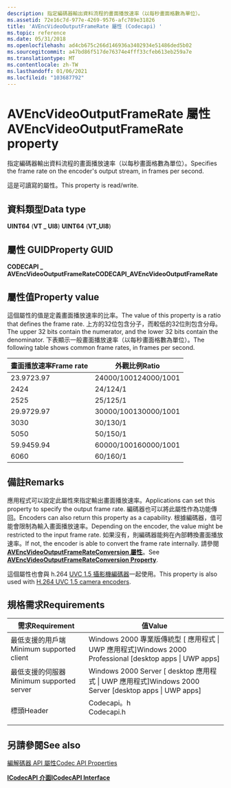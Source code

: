 ```yaml
---
description: 指定編碼器輸出資料流程的畫面播放速率（以每秒畫面格數為單位）。
ms.assetid: 72e16c7d-977e-4269-9576-afc789e31826
title: 'AVEncVideoOutputFrameRate 屬性 (Codecapi) '
ms.topic: reference
ms.date: 05/31/2018
ms.openlocfilehash: ad4cb675c266d146936a3402934e51486ded5b02
ms.sourcegitcommit: a47bd86f517de76374e4fff33cfeb613eb259a7e
ms.translationtype: MT
ms.contentlocale: zh-TW
ms.lasthandoff: 01/06/2021
ms.locfileid: "103687792"
---
```

# <a name="avencvideooutputframerate-property"></a><span data-ttu-id="d01d0-103">AVEncVideoOutputFrameRate 屬性</span><span class="sxs-lookup"><span data-stu-id="d01d0-103">AVEncVideoOutputFrameRate property</span></span>

<span data-ttu-id="d01d0-104">指定編碼器輸出資料流程的畫面播放速率（以每秒畫面格數為單位）。</span><span class="sxs-lookup"><span data-stu-id="d01d0-104">Specifies the frame rate on the encoder's output stream, in frames per second.</span></span>

<span data-ttu-id="d01d0-105">這是可讀寫的屬性。</span><span class="sxs-lookup"><span data-stu-id="d01d0-105">This property is read/write.</span></span>

## <a name="data-type"></a><span data-ttu-id="d01d0-106">資料類型</span><span class="sxs-lookup"><span data-stu-id="d01d0-106">Data type</span></span>

<span data-ttu-id="d01d0-107">**UINT64** (**VT \_ UI8**) </span><span class="sxs-lookup"><span data-stu-id="d01d0-107">**UINT64** (**VT\_UI8**)</span></span>

## <a name="property-guid"></a><span data-ttu-id="d01d0-108">屬性 GUID</span><span class="sxs-lookup"><span data-stu-id="d01d0-108">Property GUID</span></span>

<span data-ttu-id="d01d0-109">**CODECAPI \_ AVEncVideoOutputFrameRate**</span><span class="sxs-lookup"><span data-stu-id="d01d0-109">**CODECAPI\_AVEncVideoOutputFrameRate**</span></span>

## <a name="property-value"></a><span data-ttu-id="d01d0-110">屬性值</span><span class="sxs-lookup"><span data-stu-id="d01d0-110">Property value</span></span>

<span data-ttu-id="d01d0-111">這個屬性的值是定義畫面播放速率的比率。</span><span class="sxs-lookup"><span data-stu-id="d01d0-111">The value of this property is a ratio that defines the frame rate.</span></span> <span data-ttu-id="d01d0-112">上方的32位包含分子，而較低的32位則包含分母。</span><span class="sxs-lookup"><span data-stu-id="d01d0-112">The upper 32 bits contain the numerator, and the lower 32 bits contain the denominator.</span></span> <span data-ttu-id="d01d0-113">下表顯示一般畫面播放速率（以每秒畫面格數為單位）。</span><span class="sxs-lookup"><span data-stu-id="d01d0-113">The following table shows common frame rates, in frames per second.</span></span>



| <span data-ttu-id="d01d0-114">畫面播放速率</span><span class="sxs-lookup"><span data-stu-id="d01d0-114">Frame rate</span></span> | <span data-ttu-id="d01d0-115">外觀比例</span><span class="sxs-lookup"><span data-stu-id="d01d0-115">Ratio</span></span>      |
|------------|------------|
| <span data-ttu-id="d01d0-116">23.97</span><span class="sxs-lookup"><span data-stu-id="d01d0-116">23.97</span></span>      | <span data-ttu-id="d01d0-117">24000/1001</span><span class="sxs-lookup"><span data-stu-id="d01d0-117">24000/1001</span></span> |
| <span data-ttu-id="d01d0-118">24</span><span class="sxs-lookup"><span data-stu-id="d01d0-118">24</span></span>         | <span data-ttu-id="d01d0-119">24/1</span><span class="sxs-lookup"><span data-stu-id="d01d0-119">24/1</span></span>       |
| <span data-ttu-id="d01d0-120">25</span><span class="sxs-lookup"><span data-stu-id="d01d0-120">25</span></span>         | <span data-ttu-id="d01d0-121">25/1</span><span class="sxs-lookup"><span data-stu-id="d01d0-121">25/1</span></span>       |
| <span data-ttu-id="d01d0-122">29.97</span><span class="sxs-lookup"><span data-stu-id="d01d0-122">29.97</span></span>      | <span data-ttu-id="d01d0-123">30000/1001</span><span class="sxs-lookup"><span data-stu-id="d01d0-123">30000/1001</span></span> |
| <span data-ttu-id="d01d0-124">30</span><span class="sxs-lookup"><span data-stu-id="d01d0-124">30</span></span>         | <span data-ttu-id="d01d0-125">30/1</span><span class="sxs-lookup"><span data-stu-id="d01d0-125">30/1</span></span>       |
| <span data-ttu-id="d01d0-126">50</span><span class="sxs-lookup"><span data-stu-id="d01d0-126">50</span></span>         | <span data-ttu-id="d01d0-127">50/1</span><span class="sxs-lookup"><span data-stu-id="d01d0-127">50/1</span></span>       |
| <span data-ttu-id="d01d0-128">59.94</span><span class="sxs-lookup"><span data-stu-id="d01d0-128">59.94</span></span>      | <span data-ttu-id="d01d0-129">60000/1001</span><span class="sxs-lookup"><span data-stu-id="d01d0-129">60000/1001</span></span> |
| <span data-ttu-id="d01d0-130">60</span><span class="sxs-lookup"><span data-stu-id="d01d0-130">60</span></span>         | <span data-ttu-id="d01d0-131">60/1</span><span class="sxs-lookup"><span data-stu-id="d01d0-131">60/1</span></span>       |



 

## <a name="remarks"></a><span data-ttu-id="d01d0-132">備註</span><span class="sxs-lookup"><span data-stu-id="d01d0-132">Remarks</span></span>

<span data-ttu-id="d01d0-133">應用程式可以設定此屬性來指定輸出畫面播放速率。</span><span class="sxs-lookup"><span data-stu-id="d01d0-133">Applications can set this property to specify the output frame rate.</span></span> <span data-ttu-id="d01d0-134">編碼器也可以將此屬性作為功能傳回。</span><span class="sxs-lookup"><span data-stu-id="d01d0-134">Encoders can also return this property as a capability.</span></span> <span data-ttu-id="d01d0-135">根據編碼器，值可能會限制為輸入畫面播放速率。</span><span class="sxs-lookup"><span data-stu-id="d01d0-135">Depending on the encoder, the value might be restricted to the input frame rate.</span></span> <span data-ttu-id="d01d0-136">如果沒有，則編碼器能夠在內部轉換畫面播放速率。</span><span class="sxs-lookup"><span data-stu-id="d01d0-136">If not, the encoder is able to convert the frame rate internally.</span></span> <span data-ttu-id="d01d0-137">請參閱 [**AVEncVideoOutputFrameRateConversion 屬性**](avencvideooutputframerateconversion-property.md)。</span><span class="sxs-lookup"><span data-stu-id="d01d0-137">See [**AVEncVideoOutputFrameRateConversion Property**](avencvideooutputframerateconversion-property.md).</span></span>

<span data-ttu-id="d01d0-138">這個屬性也會與 h.264 [UVC 1.5 攝影機編碼器](/windows/desktop/medfound/camera-encoder-h264-uvc-1-5)一起使用。</span><span class="sxs-lookup"><span data-stu-id="d01d0-138">This property is also used with [H.264 UVC 1.5 camera encoders](/windows/desktop/medfound/camera-encoder-h264-uvc-1-5).</span></span>

## <a name="requirements"></a><span data-ttu-id="d01d0-139">規格需求</span><span class="sxs-lookup"><span data-stu-id="d01d0-139">Requirements</span></span>



| <span data-ttu-id="d01d0-140">需求</span><span class="sxs-lookup"><span data-stu-id="d01d0-140">Requirement</span></span> | <span data-ttu-id="d01d0-141">值</span><span class="sxs-lookup"><span data-stu-id="d01d0-141">Value</span></span> |
|-------------------------------------|---------------------------------------------------------------------------------------|
| <span data-ttu-id="d01d0-142">最低支援的用戶端</span><span class="sxs-lookup"><span data-stu-id="d01d0-142">Minimum supported client</span></span><br/> | <span data-ttu-id="d01d0-143">Windows 2000 專業版傳統型 \[ 應用程式 \| UWP 應用程式\]</span><span class="sxs-lookup"><span data-stu-id="d01d0-143">Windows 2000 Professional \[desktop apps \| UWP apps\]</span></span><br/>                     |
| <span data-ttu-id="d01d0-144">最低支援的伺服器</span><span class="sxs-lookup"><span data-stu-id="d01d0-144">Minimum supported server</span></span><br/> | <span data-ttu-id="d01d0-145">Windows 2000 Server \[ desktop 應用程式 \| UWP 應用程式\]</span><span class="sxs-lookup"><span data-stu-id="d01d0-145">Windows 2000 Server \[desktop apps \| UWP apps\]</span></span><br/>                           |
| <span data-ttu-id="d01d0-146">標頭</span><span class="sxs-lookup"><span data-stu-id="d01d0-146">Header</span></span><br/>                   | <dl> <span data-ttu-id="d01d0-147"><dt>Codecapi。h</dt></span><span class="sxs-lookup"><span data-stu-id="d01d0-147"><dt>Codecapi.h</dt></span></span> </dl> |



## <a name="see-also"></a><span data-ttu-id="d01d0-148">另請參閱</span><span class="sxs-lookup"><span data-stu-id="d01d0-148">See also</span></span>

<dl> <dt>

[<span data-ttu-id="d01d0-149">編解碼器 API 屬性</span><span class="sxs-lookup"><span data-stu-id="d01d0-149">Codec API Properties</span></span>](codec-api-properties.md)
</dt> <dt>

[<span data-ttu-id="d01d0-150">**ICodecAPI 介面**</span><span class="sxs-lookup"><span data-stu-id="d01d0-150">**ICodecAPI Interface**</span></span>](/windows/desktop/api/Strmif/nn-strmif-icodecapi)
</dt> </dl>

 

